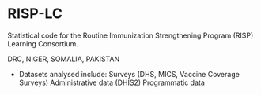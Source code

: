 # RISP-LC
Statistical code for the Routine Immunization Strengthening Program (RISP) Learning Consortium.

DRC, NIGER, SOMALIA, PAKISTAN

* Datasets analysed include:
  Surveys (DHS, MICS, Vaccine Coverage Surveys)
  Administrative data (DHIS2)
  Programmatic data
